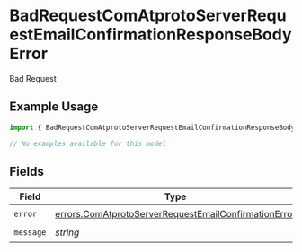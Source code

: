 # BadRequestComAtprotoServerRequestEmailConfirmationResponseBodyError

Bad Request

## Example Usage

```typescript
import { BadRequestComAtprotoServerRequestEmailConfirmationResponseBodyError } from "@speakeasy-sdks/bluesky/models/errors";

// No examples available for this model
```

## Fields

| Field                                                                                                                        | Type                                                                                                                         | Required                                                                                                                     | Description                                                                                                                  |
| ---------------------------------------------------------------------------------------------------------------------------- | ---------------------------------------------------------------------------------------------------------------------------- | ---------------------------------------------------------------------------------------------------------------------------- | ---------------------------------------------------------------------------------------------------------------------------- |
| `error`                                                                                                                      | [errors.ComAtprotoServerRequestEmailConfirmationError](../../models/errors/comatprotoserverrequestemailconfirmationerror.md) | :heavy_check_mark:                                                                                                           | N/A                                                                                                                          |
| `message`                                                                                                                    | *string*                                                                                                                     | :heavy_check_mark:                                                                                                           | N/A                                                                                                                          |